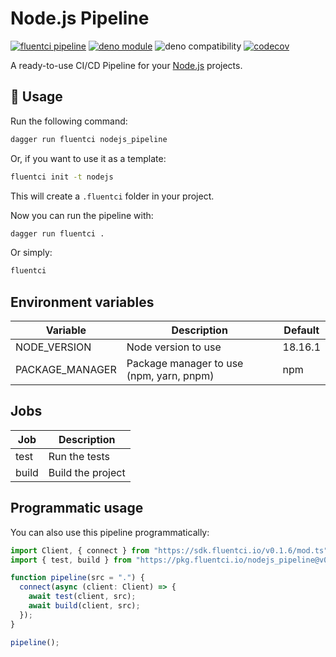# Node.js Pipeline

[![fluentci pipeline](https://img.shields.io/badge/dynamic/json?label=pkg.fluentci.io&labelColor=%23000&color=%23460cf1&url=https%3A%2F%2Fapi.fluentci.io%2Fv1%2Fpipeline%2Fnodejs_pipeline&query=%24.version)](https://pkg.fluentci.io/nodejs_pipeline)
[![deno module](https://shield.deno.dev/x/nodejs_pipeline)](https://deno.land/x/nodejs_pipeline)
![deno compatibility](https://shield.deno.dev/deno/^1.34)
[![codecov](https://img.shields.io/codecov/c/gh/fluent-ci-templates/nodejs-pipeline)](https://codecov.io/gh/fluent-ci-templates/nodejs-pipeline)

A ready-to-use CI/CD Pipeline for your [Node.js](https://nodejs.org/en) projects.

## 🚀 Usage

Run the following command:

```bash
dagger run fluentci nodejs_pipeline
```

Or, if you want to use it as a template:

```bash
fluentci init -t nodejs
```

This will create a `.fluentci` folder in your project.

Now you can run the pipeline with:

```bash
dagger run fluentci .
```

Or simply:

```bash
fluentci
```

## Environment variables

| Variable          | Description                                | Default    |
| ----------------- | ------------------------------------------ | ---------- |
| NODE_VERSION      | Node version to use                        |  18.16.1   |
| PACKAGE_MANAGER   | Package manager to use (npm, yarn, pnpm)   |  npm       |

## Jobs

| Job    | Description         |
| ------ | ------------------- |
| test   | Run the tests       |
| build  | Build the project   |

## Programmatic usage

You can also use this pipeline programmatically:

```ts
import Client, { connect } from "https://sdk.fluentci.io/v0.1.6/mod.ts";
import { test, build } from "https://pkg.fluentci.io/nodejs_pipeline@v0.3.1/mod.ts";

function pipeline(src = ".") {
  connect(async (client: Client) => {
    await test(client, src);
    await build(client, src);
  });
}

pipeline();
```
